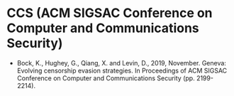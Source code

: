 # CCS (ACM SIGSAC Conference on Computer and Communications Security)

* Bock, K., Hughey, G., Qiang, X. and Levin, D., 2019, November. Geneva: Evolving censorship evasion strategies. In Proceedings of ACM SIGSAC Conference on Computer and Communications Security (pp. 2199-2214).
